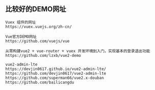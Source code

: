 ## 比较好的DEMO网址

  	Vuex 组件的网址
	https://vuex.vuejs.org/zh-cn/
	
	Vue官方DEMO网址
	https://github.com/vuejs/vue

	从零构建vue2 + vue-router + vuex 开发环境到入门，实现基本的登录退出功能
	https://github.com/lzxb/vue2-demo

	vue2-admin-lte
	https://devjin0617.github.io/vue2-admin-lte/
	https://github.com/devjin0617/vue2-admin-lte
	https://github.com/superman66/vue2.x-douban
	https://github.com/bailicangdu
